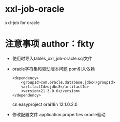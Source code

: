 # xxl-job-oracle
xxl-job for oracle


# 注意事项 author：fkty
* 使用时导入tables_xxl_job-oracle.sql文件
* oracle字符集和驱动版本问题 pom引入依赖
  
      <dependency>
          <groupId>com.oracle.database.jdbc</groupId>
          <artifactId>ojdbc8</artifactId>
          <version>21.3.0.0</version>
      </dependency>

  	<dependency>
  		<groupId>cn.easyproject</groupId>
  		<artifactId>orai18n</artifactId>
  		<version>12.1.0.2.0</version>
  	</dependency>
  
* 修改配置文件 application.properties oracle驱动
